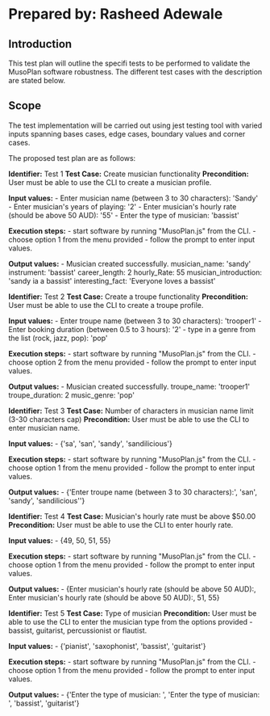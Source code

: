 # Prepared by: Rasheed Adewale

## Introduction
This test plan will outline the specifi tests to be performed to validate the MusoPlan software robustness. The different test cases with the description are stated below.

## Scope
The test implementation will be carried out using jest testing tool with varied inputs spanning bases cases, edge cases, boundary values and corner cases.

The proposed test plan are as follows:

**Identifier:** Test 1
**Test Case:** Create musician functionality 
**Precondition:** User must be able to use the CLI to create a musician profile.

**Input values:** 
    - Enter musician name (between 3 to 30 characters): 'Sandy'
    - Enter musician's years of playing: '2'
    - Enter musician's hourly rate (should be above 50 AUD): '55' 
    - Enter the type of musician: 'bassist'

**Execution steps:** 
    - start software by running "MusoPlan.js" from the CLI.
    - choose option 1 from the menu provided
    - follow the prompt to enter input values.

**Output values:**
    - Musician created successfully.
        musician_name: 'sandy'
        instrument: 'bassist'
        career_length: 2
        hourly_Rate: 55
        musician_introduction: 'sandy ia a bassist'
        interesting_fact: 'Everyone loves a bassist'
        

**Identifier:** Test 2
**Test Case:** Create a troupe functionality 
**Precondition:** User must be able to use the CLI to create a troupe profile.

**Input values:** 
    - Enter troupe name (between 3 to 30 characters): 'trooper1'
    - Enter booking duration (between 0.5 to 3 hours): '2'
    - type in a genre from the list (rock, jazz, pop): 'pop' 
   
**Execution steps:** 
    - start software by running "MusoPlan.js" from the CLI.
    - choose option 2 from the menu provided
    - follow the prompt to enter input values.

**Output values:**
    - Musician created successfully.
        troupe_name: 'trooper1'
        troupe_duration: 2
        music_genre: 'pop'


**Identifier:** Test 3
**Test Case:** Number of characters in musician name limit (3-30 characters cap) 
**Precondition:** User must be able to use the CLI to enter musician name.

**Input values:** 
    - {'sa', 'san', 'sandy', 'sandilicious'}
   
**Execution steps:** 
    - start software by running "MusoPlan.js" from the CLI.
    - choose option 1 from the menu provided
    - follow the prompt to enter input values.

**Output values:**
    - {'Enter troupe name (between 3 to 30 characters):', 'san', 'sandy', 'sandilicious''}


**Identifier:** Test 4
**Test Case:** Musician's hourly rate must be above $50.00 
**Precondition:** User must be able to use the CLI to enter hourly rate.

**Input values:** 
    - {49, 50, 51, 55}
   
**Execution steps:** 
    - start software by running "MusoPlan.js" from the CLI.
    - choose option 1 from the menu provided
    - follow the prompt to enter input values.

**Output values:**
    - {Enter musician's hourly rate (should be above 50 AUD):, Enter musician's hourly rate (should be above 50 AUD):, 51, 55}


**Identifier:** Test 5
**Test Case:** Type of musician
**Precondition:** User must be able to use the CLI to enter the musician type from the options provided -bassist, guitarist, percussionist or flautist.

**Input values:** 
    - {'pianist', 'saxophonist', 'bassist', 'guitarist'}
   
**Execution steps:** 
    - start software by running "MusoPlan.js" from the CLI.
    - choose option 1 from the menu provided
    - follow the prompt to enter input values.

**Output values:**
    - {'Enter the type of musician: ', 'Enter the type of musician: ', 'bassist', 'guitarist'}
       
    